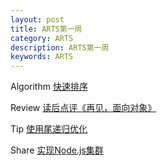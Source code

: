 ```yaml
---
layout: post
title: ARTS第一周
category: ARTS 
description: ARTS第一周
keywords: ARTS
---
```

  
Algorithm
[快速排序](/algorithm/2019/03/18/algorithm-quick-sort.html)

Review
[读后点评《再见，面向对象》](/review/2019/03/20/review-goodbye-oop.html)

Tip
[使用尾递归优化](/tip/2019/03/21/learn-tco.html)

Share
[实现Node.js集群](/share/2019/03/21/nodejs-multi-process.html)
